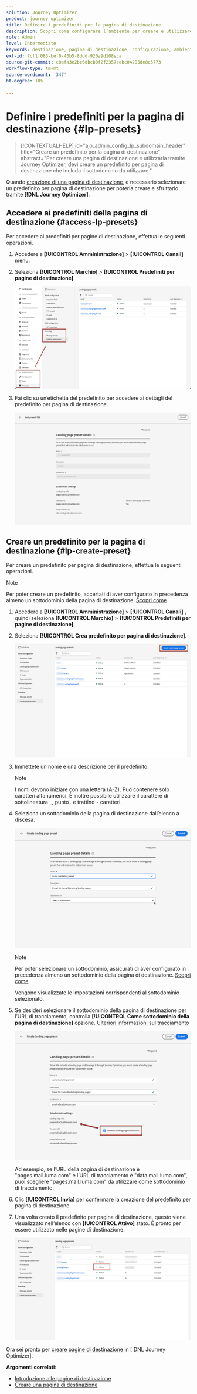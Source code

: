 ```yaml
---
solution: Journey Optimizer
product: journey optimizer
title: Definire i predefiniti per la pagina di destinazione
description: Scopri come configurare l’ambiente per creare e utilizzare le pagine di destinazione con Journey Optimizer
role: Admin
level: Intermediate
keywords: destinazione, pagina di destinazione, configurazione, ambiente, sottodominio, predefiniti
exl-id: 7cf1f083-bef0-40b5-8ddd-920a9d108eca
source-git-commit: c0afa3e2bc6dbcb0f2f2357eebc04285de8c5773
workflow-type: tm+mt
source-wordcount: '347'
ht-degree: 18%

---
```


# Definire i predefiniti per la pagina di destinazione {#lp-presets}

>[!CONTEXTUALHELP]
>id="ajo_admin_config_lp_subdomain_header"
>title="Creare un predefinito per la pagina di destinazione"
>abstract="Per creare una pagina di destinazione e utilizzarla tramite Journey Optimizer, devi creare un predefinito per pagina di destinazione che includa il sottodominio da utilizzare."

Quando [creazione di una pagina di destinazione](../landing-pages/create-lp.md#create-a-lp), è necessario selezionare un predefinito per pagina di destinazione per poterla creare e sfruttarlo tramite **[!DNL Journey Optimizer]**.

## Accedere ai predefiniti della pagina di destinazione {#access-lp-presets}

Per accedere ai predefiniti per pagine di destinazione, effettua le seguenti operazioni.

1. Accedere a **[!UICONTROL Amministrazione]** > **[!UICONTROL Canali]** menu.

1. Seleziona **[!UICONTROL Marchio]** > **[!UICONTROL Predefiniti per pagine di destinazione]**.

   ![](assets/lp_presets-access.png)

1. Fai clic su un’etichetta del predefinito per accedere ai dettagli del predefinito per pagina di destinazione.

   ![](assets/lp_preset-details.png)

## Creare un predefinito per la pagina di destinazione {#lp-create-preset}

Per creare un predefinito per pagina di destinazione, effettua le seguenti operazioni.

>[!NOTE]
>
>Per poter creare un predefinito, accertati di aver configurato in precedenza almeno un sottodominio della pagina di destinazione. [Scopri come](lp-subdomains.md)

1. Accedere a **[!UICONTROL Amministrazione]** > **[!UICONTROL Canali]** , quindi seleziona **[!UICONTROL Marchio]** > **[!UICONTROL Predefiniti per pagine di destinazione]**.

1. Seleziona **[!UICONTROL Crea predefinito per pagina di destinazione]**.

   ![](assets/lp_create-preset-temp.png)

1. Immettete un nome e una descrizione per il predefinito.

   >[!NOTE]
   >
   > I nomi devono iniziare con una lettera (A-Z). Può contenere solo caratteri alfanumerici. È inoltre possibile utilizzare il carattere di sottolineatura `_`, punto`.` e trattino `-` caratteri.

1. Seleziona un sottodominio della pagina di destinazione dall’elenco a discesa.

   ![](assets/lp_preset-subdomain.png)

   >[!NOTE]
   >
   >Per poter selezionare un sottodominio, assicurati di aver configurato in precedenza almeno un sottodominio della pagina di destinazione. [Scopri come](#lp-subdomains)

   Vengono visualizzate le impostazioni corrispondenti al sottodominio selezionato.

1. Se desideri selezionare il sottodominio della pagina di destinazione per l’URL di tracciamento, controlla **[!UICONTROL Come sottodominio della pagina di destinazione]** opzione. [Ulteriori informazioni sul tracciamento](../email/message-tracking.md)

   ![](assets/lp_preset-subdomain-settings-same.png)

   Ad esempio, se l’URL della pagina di destinazione è &quot;pages.mail.luma.com&quot; e l’URL di tracciamento è &quot;data.mail.luma.com&quot;, puoi scegliere &quot;pages.mail.luma.com&quot; da utilizzare come sottodominio di tracciamento.

1. Clic **[!UICONTROL Invia]** per confermare la creazione del predefinito per pagina di destinazione. <!--You can also save the preset as draft and resume its configuration later on.-->

   <!--![](assets/lp_preset-subdomain-settings-submit.png)-->

1. Una volta creato il predefinito per pagina di destinazione, questo viene visualizzato nell’elenco con **[!UICONTROL Attivo]** stato. È pronto per essere utilizzato nelle pagine di destinazione.

   ![](assets/lp-preset-active-temp.png)

Ora sei pronto per [creare pagine di destinazione](../landing-pages/create-lp.md) in [!DNL Journey Optimizer].
<!--
>[!NOTE]
>
>Learn how to create channel surfaces for push notifications and emails in [this section](channel-surfaces.md).-->

**Argomenti correlati**:

* [Introduzione alle pagine di destinazione](../landing-pages/get-started-lp.md)
* [Creare una pagina di destinazione](../landing-pages/create-lp.md#create-a-lp)
